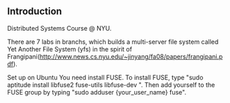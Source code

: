 Introduction
---
Distributed Systems Course @ NYU.

There are 7 labs in branchs, which builds a multi-server file system called Yet Another File System (yfs) in the spirit of Frangipani(http://www.news.cs.nyu.edu/~jinyang/fa08/papers/frangipani.pdf).


Set up on Ubuntu
You need install FUSE. To install FUSE, type "sudo aptitude install libfuse2 fuse-utils libfuse-dev ". Then add yourself to the FUSE group by typing "sudo adduser {your_user_name} fuse". 

